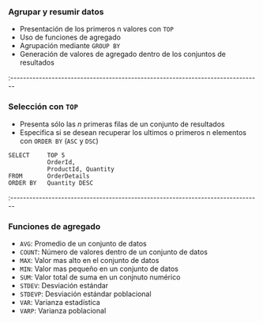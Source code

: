 ### Agrupar y resumir datos

- Presentación de los primeros n valores con `TOP`
- Uso de funciones de agregado
- Agrupación mediante `GROUP BY`
- Generación de valores de agregado dentro de los conjuntos de resultados


:-------------------------------------------------------------------------------

### Selección con `TOP`

- Presenta sólo las *n* primeras filas de un conjunto de resultados
- Especifica si se desean recuperar los ultimos o primeros n elementos con `ORDER BY` (`ASC` y `DSC`)
 
 ```
 SELECT     TOP 5 
            OrderId, 
            ProductId, Quantity
 FROM       OrderDetails
 ORDER BY   Quantity DESC
 ```

:-------------------------------------------------------------------------------

### Funciones de agregado

- `AVG`: Promedio de un conjunto de datos
- `COUNT`: Número de valores dentro de un conjunto de datos
- `MAX`: Valor mas alto en el conjunto de datos
- `MIN`: Valor mas pequeño en un conjunto de datos
- `SUM`: Valor total de suma en un conjnuto numérico
- `STDEV`: Desviación estándar
- `STDEVP`: Desviación estándar poblacional
- `VAR`: Varianza estadística
- `VARP`: Varianza poblacional
 
